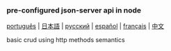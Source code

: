 ### pre-configured json-server api in node

[português](./readmes/readme-pt.md) | [日本語](./readmes/readme-ja.md) | [pусский](./readmes/readme-ru.md) | [español](./readmes/readme-es.md) | [français](./readmes/readme-fr.md) | [中文](./readmes/readme-zh.md)

basic crud using http methods semantics
